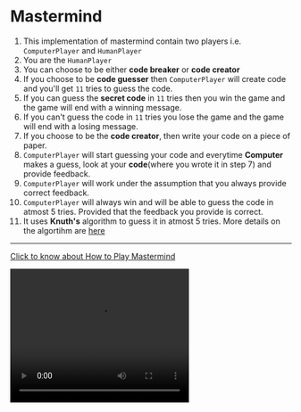 # Mastermind

1. This implementation of mastermind contain two players i.e. `ComputerPlayer` and `HumanPlayer`
2. You are the `HumanPlayer`
3. You can choose to be either **code breaker** or **code creator**
4. If you choose to be **code guesser** then `ComputerPlayer` will create code and you'll get `11` tries to guess the code.
5. If you can guess the **secret code** in `11` tries then you win the game and the game will end with a winning message.
6. If you can't guess the code in `11` tries you lose the game and the game will end with a losing message.
7. If you choose to be the **code creator**, then write your code on a piece of paper.
8. `ComputerPlayer` will start guessing your code and everytime **Computer** makes a guess, look at your **code**(where you wrote it in step 7) and provide feedback.
9. `ComputerPlayer` will work under the assumption that you always provide correct feedback.
10. `ComputerPlayer` will always win and will be able to guess the code in atmost 5 tries. Provided that the feedback you provide is correct.
11. It uses **Knuth's** algorithm to guess it in atmost 5 tries. More details on the algortihm are [here](https://en.wikipedia.org/wiki/Mastermind_(board_game)#Best_strategies_with_four_holes_and_six_colors)

---

[Click to know about How to Play Mastermind](https://www.wikihow.com/Play-Mastermind)

<video src="./media/code_creator.mp4" width="320" height="240" controls></video>